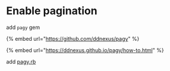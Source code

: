 # Enable pagination

add `pagy` gem

{% embed url="https://github.com/ddnexus/pagy" %}

{% embed url="https://ddnexus.github.io/pagy/how-to.html" %}

add [pagy.rb](https://github.com/ddnexus/pagy/blob/master/lib/config/pagy.rb)

